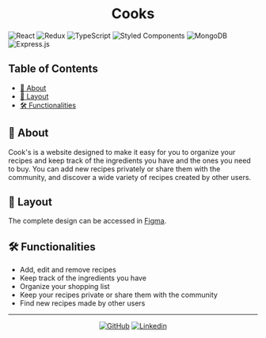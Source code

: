 <h1 align="center">Cooks</h1>

![React](https://img.shields.io/badge/react-%2320232a.svg?style=for-the-badge&logo=react&logoColor=%2361DAFB)
![Redux](https://img.shields.io/badge/redux-%23593d88.svg?style=for-the-badge&logo=redux&logoColor=white)
![TypeScript](https://img.shields.io/badge/typescript-%23007ACC.svg?style=for-the-badge&logo=typescript&logoColor=white)
![Styled Components](https://img.shields.io/badge/styled--components-DB7093?style=for-the-badge&logo=styled-components&logoColor=white)
![MongoDB](https://img.shields.io/badge/MongoDB-%234ea94b.svg?style=for-the-badge&logo=mongodb&logoColor=white)
![Express.js](https://img.shields.io/badge/express.js-%23404d59.svg?style=for-the-badge&logo=express&logoColor=%2361DAFB)

## Table of Contents

-   [📑 About](#-about)
-   [🎨 Layout](#-layout)
-   [🛠️ Functionalities](#%EF%B8%8F-functionalities)

## 📑 About

Cook's is a website designed to make it easy for you to organize your recipes and keep track of the ingredients you have and the ones you need to buy. You can add new recipes privately or share them with the community, and discover a wide variety of recipes created by other users.

## 🎨 Layout

The complete design can be accessed in [Figma](https://www.figma.com/design/L9YIj0qY78NMMs8AjgWQUn/Cook's?node-id=0-1).

## 🛠️ Functionalities

-   Add, edit and remove recipes
-   Keep track of the ingredients you have
-   Organize your shopping list
-   Keep your recipes private or share them with the community
-   Find new recipes made by other users

---

<div align="center">

[![GitHub](https://img.shields.io/badge/github-%23121011.svg?style=for-the-badge&logo=github&logoColor=white)](https://github.com/Luhmeiy)
[![Linkedin](https://img.shields.io/badge/LinkedIn-0077B5?style=for-the-badge&logo=linkedin&logoColor=white)](https://www.linkedin.com/in/luhmeiy/)

</div>
